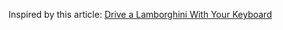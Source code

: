 Inspired by this article: [Drive a Lamborghini With Your Keyboard](http://thelivingpearl.com/2013/01/04/drive-a-lamborghini-with-your-keyboard/)
